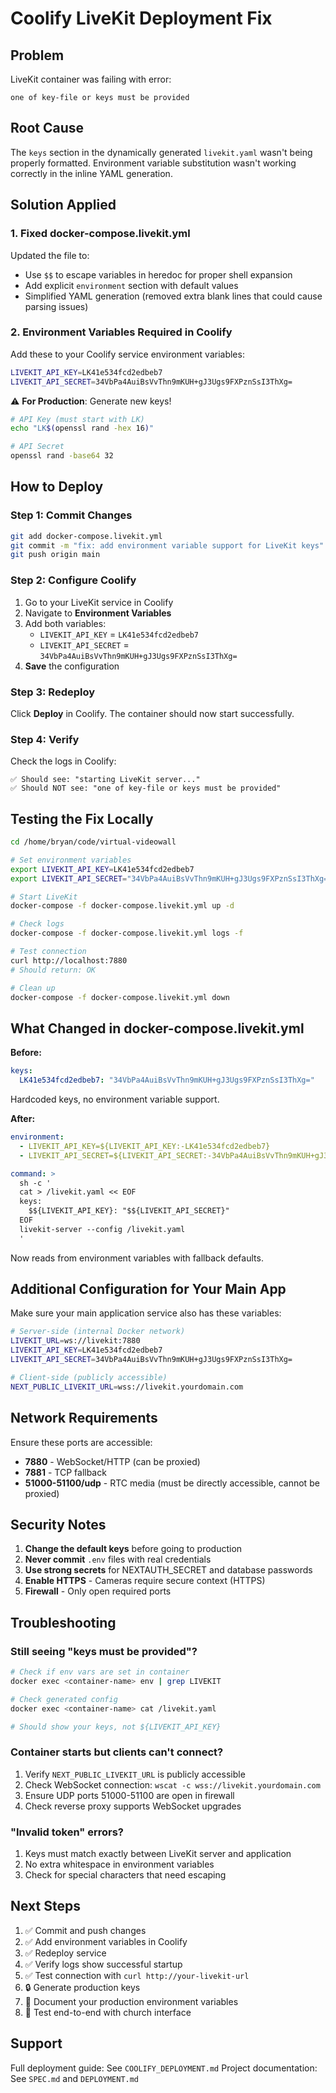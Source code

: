 # Coolify LiveKit Deployment Fix

## Problem
LiveKit container was failing with error:
```
one of key-file or keys must be provided
```

## Root Cause
The `keys` section in the dynamically generated `livekit.yaml` wasn't being properly formatted. Environment variable substitution wasn't working correctly in the inline YAML generation.

## Solution Applied

### 1. Fixed docker-compose.livekit.yml
Updated the file to:
- Use `$$` to escape variables in heredoc for proper shell expansion
- Add explicit `environment` section with default values
- Simplified YAML generation (removed extra blank lines that could cause parsing issues)

### 2. Environment Variables Required in Coolify

Add these to your Coolify service environment variables:

```bash
LIVEKIT_API_KEY=LK41e534fcd2edbeb7
LIVEKIT_API_SECRET=34VbPa4AuiBsVvThn9mKUH+gJ3Ugs9FXPznSsI3ThXg=
```

⚠️ **For Production**: Generate new keys!
```bash
# API Key (must start with LK)
echo "LK$(openssl rand -hex 16)"

# API Secret
openssl rand -base64 32
```

## How to Deploy

### Step 1: Commit Changes
```bash
git add docker-compose.livekit.yml
git commit -m "fix: add environment variable support for LiveKit keys"
git push origin main
```

### Step 2: Configure Coolify

1. Go to your LiveKit service in Coolify
2. Navigate to **Environment Variables**
3. Add both variables:
   - `LIVEKIT_API_KEY` = `LK41e534fcd2edbeb7`
   - `LIVEKIT_API_SECRET` = `34VbPa4AuiBsVvThn9mKUH+gJ3Ugs9FXPznSsI3ThXg=`
4. **Save** the configuration

### Step 3: Redeploy

Click **Deploy** in Coolify. The container should now start successfully.

### Step 4: Verify

Check the logs in Coolify:
```
✅ Should see: "starting LiveKit server..."
✅ Should NOT see: "one of key-file or keys must be provided"
```

## Testing the Fix Locally

```bash
cd /home/bryan/code/virtual-videowall

# Set environment variables
export LIVEKIT_API_KEY=LK41e534fcd2edbeb7
export LIVEKIT_API_SECRET="34VbPa4AuiBsVvThn9mKUH+gJ3Ugs9FXPznSsI3ThXg="

# Start LiveKit
docker-compose -f docker-compose.livekit.yml up -d

# Check logs
docker-compose -f docker-compose.livekit.yml logs -f

# Test connection
curl http://localhost:7880
# Should return: OK

# Clean up
docker-compose -f docker-compose.livekit.yml down
```

## What Changed in docker-compose.livekit.yml

**Before:**
```yaml
keys:
  LK41e534fcd2edbeb7: "34VbPa4AuiBsVvThn9mKUH+gJ3Ugs9FXPznSsI3ThXg="
```
Hardcoded keys, no environment variable support.

**After:**
```yaml
environment:
  - LIVEKIT_API_KEY=${LIVEKIT_API_KEY:-LK41e534fcd2edbeb7}
  - LIVEKIT_API_SECRET=${LIVEKIT_API_SECRET:-34VbPa4AuiBsVvThn9mKUH+gJ3Ugs9FXPznSsI3ThXg=}

command: >
  sh -c '
  cat > /livekit.yaml << EOF
  keys:
    $${LIVEKIT_API_KEY}: "$${LIVEKIT_API_SECRET}"
  EOF
  livekit-server --config /livekit.yaml
  '
```
Now reads from environment variables with fallback defaults.

## Additional Configuration for Your Main App

Make sure your main application service also has these variables:

```bash
# Server-side (internal Docker network)
LIVEKIT_URL=ws://livekit:7880
LIVEKIT_API_KEY=LK41e534fcd2edbeb7
LIVEKIT_API_SECRET=34VbPa4AuiBsVvThn9mKUH+gJ3Ugs9FXPznSsI3ThXg=

# Client-side (publicly accessible)
NEXT_PUBLIC_LIVEKIT_URL=wss://livekit.yourdomain.com
```

## Network Requirements

Ensure these ports are accessible:
- **7880** - WebSocket/HTTP (can be proxied)
- **7881** - TCP fallback
- **51000-51100/udp** - RTC media (must be directly accessible, cannot be proxied)

## Security Notes

1. **Change the default keys** before going to production
2. **Never commit** `.env` files with real credentials
3. **Use strong secrets** for NEXTAUTH_SECRET and database passwords
4. **Enable HTTPS** - Cameras require secure context (HTTPS)
5. **Firewall** - Only open required ports

## Troubleshooting

### Still seeing "keys must be provided"?
```bash
# Check if env vars are set in container
docker exec <container-name> env | grep LIVEKIT

# Check generated config
docker exec <container-name> cat /livekit.yaml

# Should show your keys, not ${LIVEKIT_API_KEY}
```

### Container starts but clients can't connect?
1. Verify `NEXT_PUBLIC_LIVEKIT_URL` is publicly accessible
2. Check WebSocket connection: `wscat -c wss://livekit.yourdomain.com`
3. Ensure UDP ports 51000-51100 are open in firewall
4. Check reverse proxy supports WebSocket upgrades

### "Invalid token" errors?
1. Keys must match exactly between LiveKit server and application
2. No extra whitespace in environment variables
3. Check for special characters that need escaping

## Next Steps

1. ✅ Commit and push changes
2. ✅ Add environment variables in Coolify
3. ✅ Redeploy service
4. ✅ Verify logs show successful startup
5. ✅ Test connection with `curl http://your-livekit-url`
6. 🔒 Generate production keys
7. 📝 Document your production environment variables
8. 🧪 Test end-to-end with church interface

## Support

Full deployment guide: See `COOLIFY_DEPLOYMENT.md`
Project documentation: See `SPEC.md` and `DEPLOYMENT.md`
